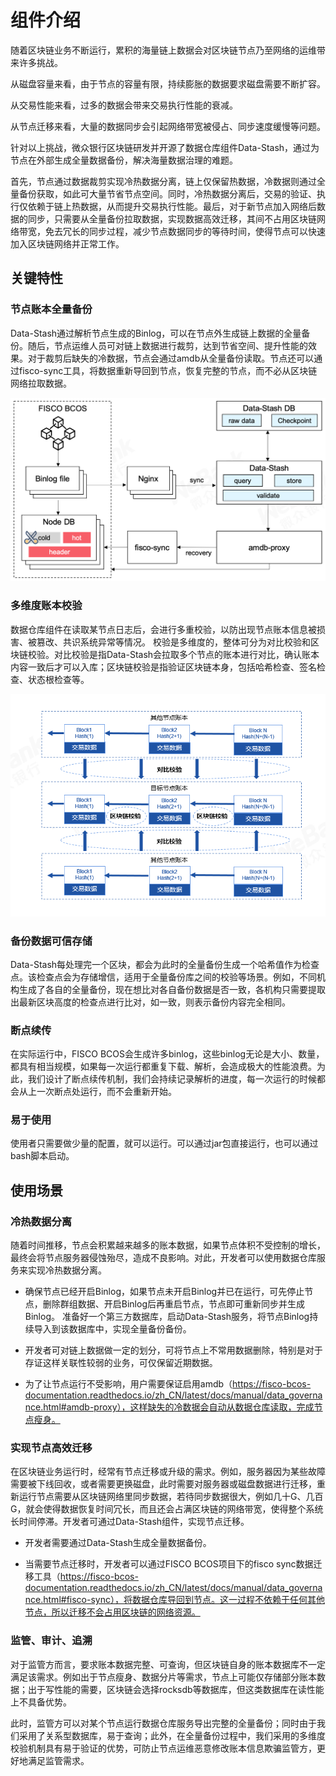 # 组件介绍

随着区块链业务不断运行，累积的海量链上数据会对区块链节点乃至网络的运维带来许多挑战。

从磁盘容量来看，由于节点的容量有限，持续膨胀的数据要求磁盘需要不断扩容。

从交易性能来看，过多的数据会带来交易执行性能的衰减。

从节点迁移来看，大量的数据同步会引起网络带宽被侵占、同步速度缓慢等问题。

针对以上挑战，微众银行区块链研发并开源了数据仓库组件Data-Stash，通过为节点在外部生成全量数据备份，解决海量数据治理的难题。

首先，节点通过数据裁剪实现冷热数据分离，链上仅保留热数据，冷数据则通过全量备份获取，如此可大量节省节点空间。同时，冷热数据分离后，交易的验证、执行仅依赖于链上热数据，从而提升交易执行性能。最后，对于新节点加入网络后数据的同步，只需要从全量备份拉取数据，实现数据高效迁移，其间不占用区块链网络带宽，免去冗长的同步过程，减少节点数据同步的等待时间，使得节点可以快速加入区块链网络并正常工作。


## 关键特性
### 节点账本全量备份
Data-Stash通过解析节点生成的Binlog，可以在节点外生成链上数据的全量备份。随后，节点运维人员可对链上数据进行裁剪，达到节省空间、提升性能的效果。对于裁剪后缺失的冷数据，节点会通过amdb从全量备份读取。节点还可以通过fisco-sync工具，将数据重新导回到节点，恢复完整的节点，而不必从区块链网络拉取数据。

![](picture/backup.png)
### 多维度账本校验
数据仓库组件在读取某节点日志后，会进行多重校验，以防出现节点账本信息被损害、被篡改、共识系统异常等情况。
校验是多维度的，整体可分为对比校验和区块链校验。对比校验是指Data-Stash会拉取多个节点的账本进行对比，确认账本内容一致后才可以入库；区块链校验是指验证区块链本身，包括哈希检查、签名检查、状态根检查等。

![](picture/verify.png)
### 备份数据可信存储
Data-Stash每处理完一个区块，都会为此时的全量备份生成一个哈希值作为检查点。该检查点会为存储增信，适用于全量备份库之间的校验等场景。例如，不同机构生成了各自的全量备份，现在想比对各自备份数据是否一致，各机构只需要提取出最新区块高度的检查点进行比对，如一致，则表示备份内容完全相同。

### 断点续传
在实际运行中，FISCO BCOS会生成许多binlog，这些binlog无论是大小、数量，都具有相当规模，如果每一次运行都重复下载、解析，会造成极大的性能浪费。为此，我们设计了断点续传机制，我们会持续记录解析的进度，每一次运行的时候都会从上一次断点处运行，而不会重新开始。
### 易于使用
使用者只需要做少量的配置，就可以运行。可以通过jar包直接运行，也可以通过bash脚本启动。

## 使用场景
### 冷热数据分离
随着时间推移，节点会积累越来越多的账本数据，如果节点体积不受控制的增长，最终会将节点服务器侵蚀殆尽，造成不良影响。对此，开发者可以使用数据仓库服务来实现冷热数据分离。

* 确保节点已经开启Binlog，如果节点未开启Binlog并已在运行，可先停止节点，删除群组数据、开启Binlog后再重启节点，节点即可重新同步并生成Binlog。
准备好一个第三方数据库，启动Data-Stash服务，将节点Binlog持续导入到该数据库中，实现全量备份备份。

* 开发者可对链上数据做一定的划分，可将节点上不常用数据删除，特别是对于存证这样关联性较弱的业务，可仅保留近期数据。

* 为了让节点运行不受影响，用户需要保证启用amdb（https://fisco-bcos-documentation.readthedocs.io/zh_CN/latest/docs/manual/data_governance.html#amdb-proxy），这样缺失的冷数据会自动从数据仓库读取，完成节点瘦身。



### 实现节点高效迁移
在区块链业务运行时，经常有节点迁移或升级的需求。例如，服务器因为某些故障需要被下线回收，或者需要更换磁盘，此时需要对服务器或磁盘数据进行迁移，重新运行节点需要从区块链网络里同步数据，若待同步数据很大，例如几十G、几百G，就会使得数据恢复时间冗长，而且还会占满区块链的网络带宽，使得整个系统长时间停滞。开发者可通过Data-Stash组件，实现节点迁移。

* 开发者需要通过Data-Stash生成全量数据备份。

* 当需要节点迁移时，开发者可以通过FISCO BCOS项目下的fisco sync数据迁移工具（https://fisco-bcos-documentation.readthedocs.io/zh_CN/latest/docs/manual/data_governance.html#fisco-sync），将数据仓库导回到节点。这一过程不依赖于任何其他节点，所以迁移不会占用区块链的网络资源。

### 监管、审计、追溯
对于监管方而言，要求账本数据完整、可查询，但区块链自身的账本数据库不一定满足该需求。例如出于节点瘦身、数据分片等需求，节点上可能仅存储部分账本数据；出于写性能的需要，区块链会选择rocksdb等数据库，但这类数据库在读性能上不具备优势。

此时，监管方可以对某个节点运行数据仓库服务导出完整的全量备份；同时由于我们采用了关系型数据库，易于查询；此外，在全量备份过程中，我们采用的多维度校验机制具有易于验证的优势，可防止节点运维恶意修改账本信息欺骗监管方，更好地满足监管需求。

